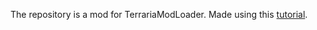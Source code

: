 The repository is a mod for TerrariaModLoader. Made using this [tutorial](https://github.com/FoolsLynx/TutorialMod).
